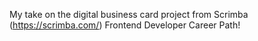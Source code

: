 My take on the digital business card project from Scrimba (https://scrimba.com/) Frontend Developer Career Path!